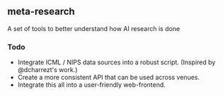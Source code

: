 ## meta-research

A set of tools to better understand how AI research is done

### Todo

- Integrate ICML / NIPS data sources into a robust script.  (Inspired by @dcharrezt's work.)
- Create a more consistent API that can be used across venues.
- Integrate this all into a user-friendly web-frontend.
